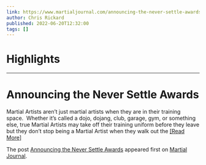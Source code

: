 ```yaml
---
link: https://www.martialjournal.com/announcing-the-never-settle-awards/
author: Chris Rickard
published: 2022-06-20T12:32:00
tags: []
---
```

# Highlights


---
# Announcing the Never Settle Awards
Martial Artists aren’t just martial artists when they are in their training space.  Whether it’s called a dojo, dojang, club, garage, gym, or something else, true Martial Artists may take off their training uniform before they leave but they don’t stop being a Martial Artist when they walk out the [[Read More]](https://www.martialjournal.com/announcing-the-never-settle-awards/ "Announcing the Never Settle Awards")

The post [Announcing the Never Settle Awards](https://www.martialjournal.com/announcing-the-never-settle-awards/) appeared first on [Martial Journal](https://www.martialjournal.com).